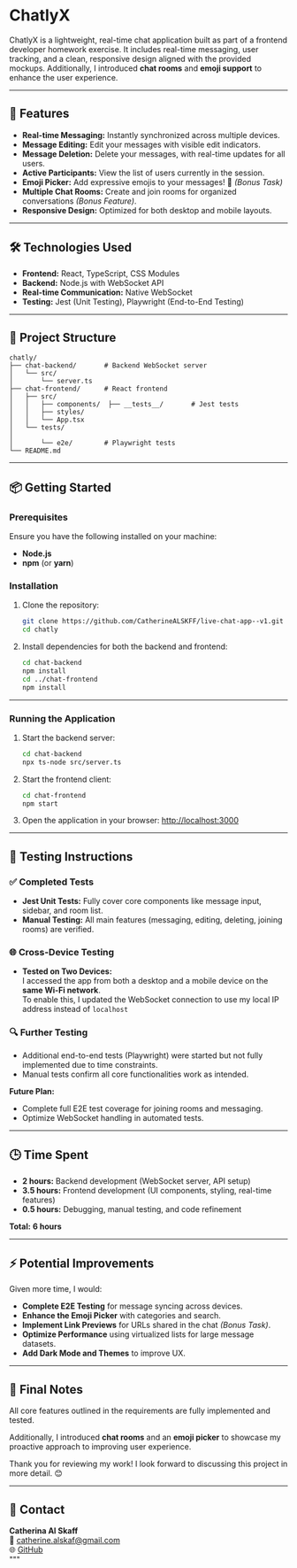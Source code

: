 # ChatlyX

ChatlyX is a lightweight, real-time chat application built as part of a frontend developer homework exercise. It includes real-time messaging, user tracking, and a clean, responsive design aligned with the provided mockups. Additionally, I introduced **chat rooms** and **emoji support** to enhance the user experience.

---

## 🚀 Features

- **Real-time Messaging:** Instantly synchronized across multiple devices.  
- **Message Editing:** Edit your messages with visible edit indicators.  
- **Message Deletion:** Delete your messages, with real-time updates for all users.  
- **Active Participants:** View the list of users currently in the session.  
- **Emoji Picker:** Add expressive emojis to your messages! 🎉 *(Bonus Task)*  
- **Multiple Chat Rooms:** Create and join rooms for organized conversations *(Bonus Feature)*.  
- **Responsive Design:** Optimized for both desktop and mobile layouts.  

---

## 🛠️ Technologies Used

- **Frontend:** React, TypeScript, CSS Modules
- **Backend:** Node.js with WebSocket API
- **Real-time Communication:** Native WebSocket
- **Testing:** Jest (Unit Testing), Playwright (End-to-End Testing)

---

## 📂 Project Structure

```
chatly/
├── chat-backend/       # Backend WebSocket server
│   └── src/
│       └── server.ts
├── chat-frontend/      # React frontend
│   ├── src/
│   │   ├── components/  ├── __tests__/       # Jest tests
│   │   ├── styles/
│   │   └── App.tsx
│   └── tests/
│       
│       └── e2e/        # Playwright tests
└── README.md
```

---

## 📦 Getting Started

### Prerequisites

Ensure you have the following installed on your machine:
- **Node.js** 
- **npm** (or **yarn**)

### Installation

1. Clone the repository:
   ```bash
   git clone https://github.com/CatherineALSKFF/live-chat-app--v1.git
   cd chatly
   ```

2. Install dependencies for both the backend and frontend:
   ```bash
   cd chat-backend
   npm install
   cd ../chat-frontend
   npm install
   ```

---

### Running the Application

1. Start the backend server:
   ```bash
   cd chat-backend
   npx ts-node src/server.ts
   ```

2. Start the frontend client:
   ```bash
   cd chat-frontend
   npm start
   ```

3. Open the application in your browser:
   [http://localhost:3000](http://localhost:3000)

---

## 🧪 Testing Instructions


### ✅ Completed Tests
- **Jest Unit Tests:** Fully cover core components like message input, sidebar, and room list.
- **Manual Testing:** All main features (messaging, editing, deleting, joining rooms) are verified.

### 🌐 **Cross-Device Testing**

- **Tested on Two Devices:**  
  I accessed the app from both a desktop and a mobile device on the **same Wi-Fi network**.  
  To enable this, I updated the WebSocket connection to use my local IP address instead of `localhost`

### 🔍 Further Testing 
- Additional end-to-end tests (Playwright) were started but not fully implemented due to time constraints.  
- Manual tests confirm all core functionalities work as intended.

**Future Plan:**  
- Complete full E2E test coverage for joining rooms and messaging.  
- Optimize WebSocket handling in automated tests.

---

## 🕒 Time Spent

- **2 hours:** Backend development (WebSocket server, API setup)  
- **3.5 hours:** Frontend development (UI components, styling, real-time features)  
- **0.5 hours:** Debugging, manual testing, and code refinement  

**Total:** **6 hours**

---

## ⚡ Potential Improvements

Given more time, I would:

- **Complete E2E Testing** for message syncing across devices.  
- **Enhance the Emoji Picker** with categories and search.  
- **Implement Link Previews** for URLs shared in the chat *(Bonus Task)*.  
- **Optimize Performance** using virtualized lists for large message datasets.  
- **Add Dark Mode and Themes** to improve UX.

---

## 💬 Final Notes

All core features outlined in the requirements are fully implemented and tested.  

Additionally, I introduced **chat rooms** and an **emoji picker** to showcase my proactive approach to improving user experience.

Thank you for reviewing my work! I look forward to discussing this project in more detail. 😊

---

## 📩 Contact

**Catherina Al Skaff**  
📧 catherine.alskaf@gmail.com  
🌐 [GitHub](https://github.com/CatherineALSKFF)  
"""